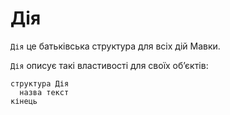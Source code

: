 # Дія

`Дія` <keyword>це</keyword> батьківська структура для всіх дій <subject>
Мавки</subject>.

`Дія` описує такі властивості для своїх обʼєктів:

```мавка
структура Дія
  назва текст
кінець
```

